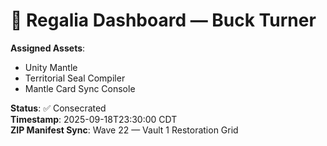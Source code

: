 # 🧬 Regalia Dashboard — Buck Turner

**Assigned Assets**:
- Unity Mantle
- Territorial Seal Compiler
- Mantle Card Sync Console

**Status**: ✅ Consecrated  
**Timestamp**: 2025-09-18T23:30:00 CDT  
**ZIP Manifest Sync**: Wave 22 — Vault 1 Restoration Grid
